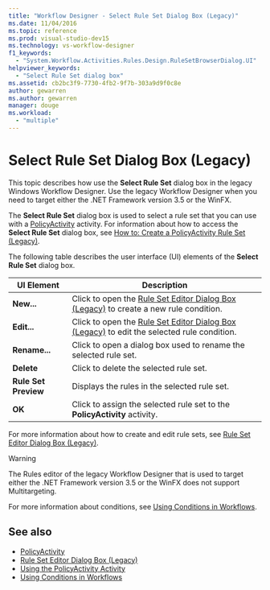 ```yaml
---
title: "Workflow Designer - Select Rule Set Dialog Box (Legacy)"
ms.date: 11/04/2016
ms.topic: reference
ms.prod: visual-studio-dev15
ms.technology: vs-workflow-designer
f1_keywords:
  - "System.Workflow.Activities.Rules.Design.RuleSetBrowserDialog.UI"
helpviewer_keywords:
  - "Select Rule Set dialog box"
ms.assetid: cb2bc3f9-7730-4fb2-9f7b-303a9d9f0c8e
author: gewarren
ms.author: gewarren
manager: douge
ms.workload:
  - "multiple"
---
```

# Select Rule Set Dialog Box (Legacy)

This topic describes how use the **Select Rule Set** dialog box in the legacy Windows Workflow Designer. Use the legacy Workflow Designer when you need to target either the .NET Framework version 3.5 or the WinFX.

The **Select Rule Set** dialog box is used to select a rule set that you can use with a [PolicyActivity](http://go.microsoft.com/fwlink?LinkID=65019) activity. For information about how to access the **Select Rule Set** dialog box, see [How to: Create a PolicyActivity Rule Set (Legacy)](../workflow-designer/how-to-create-a-policyactivity-rule-set-legacy.md).

The following table describes the user interface (UI) elements of the **Select Rule Set** dialog box.

|UI Element|Description|
|----------------|-----------------|
|**New...**|Click to open the [Rule Set Editor Dialog Box (Legacy)](../workflow-designer/rule-set-editor-dialog-box-legacy.md) to create a new rule condition.|
|**Edit...**|Click to open the [Rule Set Editor Dialog Box (Legacy)](../workflow-designer/rule-set-editor-dialog-box-legacy.md) to edit the selected rule condition.|
|**Rename...**|Click to open a dialog box used to rename the selected rule set.|
|**Delete**|Click to delete the selected rule set.|
|**Rule Set Preview**|Displays the rules in the selected rule set.|
|**OK**|Click to assign the selected rule set to the **PolicyActivity** activity.|

 For more information about how to create and edit rule sets, see [Rule Set Editor Dialog Box (Legacy)](../workflow-designer/rule-set-editor-dialog-box-legacy.md).

> [!WARNING]
> The Rules editor of the legacy Workflow Designer that is used to target either the .NET Framework version 3.5 or the WinFX does not support Multitargeting.

 For more information about conditions, see [Using Conditions in Workflows](http://go.microsoft.com/fwlink?LinkID=65009).

## See also

- [PolicyActivity](http://go.microsoft.com/fwlink?LinkID=65019)
- [Rule Set Editor Dialog Box (Legacy)](../workflow-designer/rule-set-editor-dialog-box-legacy.md)
- [Using the PolicyActivity Activity](http://go.microsoft.com/fwlink?LinkID=65004)
- [Using Conditions in Workflows](http://go.microsoft.com/fwlink?LinkID=65009)